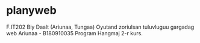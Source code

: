 # planyweb
F.IT202 Biy Daalt (Ariunaa, Tungaa)
Oyutand zoriulsan tuluvluguu gargadag web
Ariunaa - B180910035 Program Hangmaj 2-r kurs.
